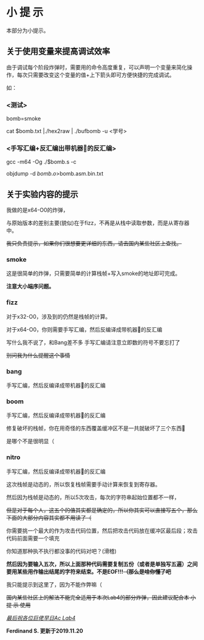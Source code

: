 # 小 提 示

本部分为小提示。

## 关于使用变量来提高调试效率

由于调试每个阶段炸弹时，需要用的命令高度重复，可以声明一个变量来简化操作，每次只需要改变这个变量的值+上下箭头即可方便快捷的完成调试。

如：

### <测试>

bomb=smoke

cat $bomb.txt |./hex2raw  | ./bufbomb -u <学号>



### <手写汇编+反汇编出带机器🐎的反汇编>

gcc -m64 -Og ./$bomb.s -c

objdump -d $bomb.o >$bomb.asm.bin.txt

<!--#注意进行32位bufbomb的时候要用-m32编译!-->



## 关于实验内容的提示

我做的是x64-O0的炸弹，

与原始版本的差别主要(貌似)在于fizz，不再是从栈中读取参数，而是从寄存器中。

~~我只负责提示，如果你们很想要更详细的东西，请去国内某些社区上查找。~~

### smoke

这是很简单的炸弹，只需要简单的计算栈帧+写入smoke的地址即可完成。

**注意大小端序问题。**

### fizz

对于x32-O0，涉及到的仍然是栈帧的计算。

对于x64-O0，你则需要手写汇编，然后反编译成带机器🐎的反汇编

写什么我不说了，和Bang差不多
手写汇编请注意立即数的符号不要忘打了

~~别问我为什么提醒这个事情~~

### bang

手写汇编，然后反编译成带机器🐎的反汇编

### boom

手写汇编，然后反编译成带机器🐎的反汇编

修复破坏的栈帧，你在用奇怪的东西覆盖缓冲区不是一共就破坏了三个东西🐎

是哪个不是很明显（

### nitro

手写汇编，然后反编译成带机器🐎的反汇编

这次栈帧是动态的，所以恢复栈帧需要手动计算来恢复到寄存器。

然后因为栈帧是动态的，所以5次攻击，每次的字符串起始位置都不一样，

~~但是对于每个人，这五个的值其实都是确定的，所以你其实可以直接写五个，那么下面的大部分内容其实都不用读了（~~

你需要挑一个最大的作为攻击代码位置，然后把攻击代码放在缓冲区最后段；攻击代码前面需要一个填充

你知道那种执不执行都没事的代码对吧？(滑稽)

**然后因为要输入五次，所以上面那种代码需要复制五份（或者是单独写五遍）之间要用某些用作输出结尾的字符来结束。不是EOF!!!~~（那么是啥你懂了吧~~**

我只能提示到这里了，因为不能作弊嘛（

~~国内某些社区上的解法不能完全适用于本次Lab4的部分炸弹，因此建议配合本 小 提 示 使用~~





<u>*最后祝各位巨佬早日Ac Lab4*</u>



**Ferdinand S. 更新于2019.11.20**











